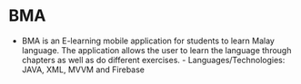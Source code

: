 # BMA
- BMA is an E-learning mobile application for students to learn Malay language. The application allows the user to learn the language through chapters as well as do different exercises. - Languages/Technologies: JAVA, XML, MVVM and Firebase
